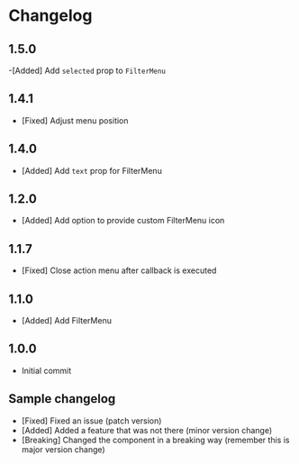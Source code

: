 # Changelog

## 1.5.0

-[Added] Add `selected` prop to `FilterMenu`

## 1.4.1

- [Fixed] Adjust menu position

## 1.4.0

- [Added] Add  `text` prop for FilterMenu

## 1.2.0

- [Added] Add option to provide custom FilterMenu icon

## 1.1.7

- [Fixed] Close action menu after callback is executed 

## 1.1.0

- [Added] Add FilterMenu

## 1.0.0

- Initial commit

## Sample changelog
- [Fixed] Fixed an issue (patch version)
- [Added] Added a feature that was not there (minor version change)
- [Breaking] Changed the component in a breaking way (remember this is major version change)
